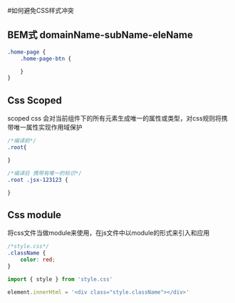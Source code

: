 #如何避免CSS样式冲突
## BEM式 domainName-subName-eleName
```css
.home-page {
    .home-page-btn {

    }
}
```

## Css Scoped
scoped css 会对当前组件下的所有元素生成唯一的属性或类型，对css规则将携带唯一属性实现作用域保护
```css
/*编译前*/
.root{

}

/*编译后 携带有唯一的标识*/
.root .jsx-123123 {

}
```

## Css module 
将css文件当做module来使用，在js文件中以module的形式来引入和应用
```css
/*style.css*/
.className {
    color: red;
}
```

```javascript
import { style } from 'style.css'

element.innerHtml = '<div class="style.className"></div>'

```